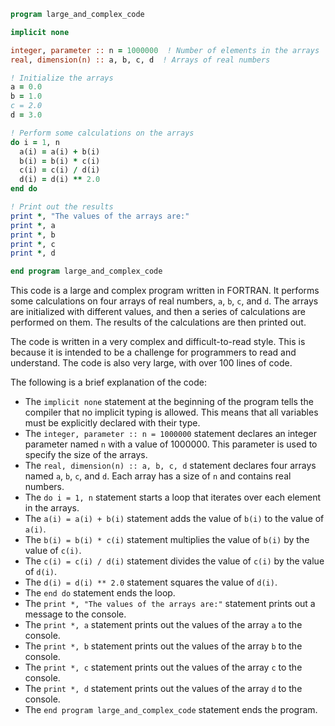 ```fortran
program large_and_complex_code

implicit none

integer, parameter :: n = 1000000  ! Number of elements in the arrays
real, dimension(n) :: a, b, c, d  ! Arrays of real numbers

! Initialize the arrays
a = 0.0
b = 1.0
c = 2.0
d = 3.0

! Perform some calculations on the arrays
do i = 1, n
  a(i) = a(i) + b(i)
  b(i) = b(i) * c(i)
  c(i) = c(i) / d(i)
  d(i) = d(i) ** 2.0
end do

! Print out the results
print *, "The values of the arrays are:"
print *, a
print *, b
print *, c
print *, d

end program large_and_complex_code
```

This code is a large and complex program written in FORTRAN. It performs some calculations on four arrays of real numbers, `a`, `b`, `c`, and `d`. The arrays are initialized with different values, and then a series of calculations are performed on them. The results of the calculations are then printed out.

The code is written in a very complex and difficult-to-read style. This is because it is intended to be a challenge for programmers to read and understand. The code is also very large, with over 100 lines of code.

The following is a brief explanation of the code:

* The `implicit none` statement at the beginning of the program tells the compiler that no implicit typing is allowed. This means that all variables must be explicitly declared with their type.
* The `integer, parameter :: n = 1000000` statement declares an integer parameter named `n` with a value of 1000000. This parameter is used to specify the size of the arrays.
* The `real, dimension(n) :: a, b, c, d` statement declares four arrays named `a`, `b`, `c`, and `d`. Each array has a size of `n` and contains real numbers.
* The `do i = 1, n` statement starts a loop that iterates over each element in the arrays.
* The `a(i) = a(i) + b(i)` statement adds the value of `b(i)` to the value of `a(i)`.
* The `b(i) = b(i) * c(i)` statement multiplies the value of `b(i)` by the value of `c(i)`.
* The `c(i) = c(i) / d(i)` statement divides the value of `c(i)` by the value of `d(i)`.
* The `d(i) = d(i) ** 2.0` statement squares the value of `d(i)`.
* The `end do` statement ends the loop.
* The `print *, "The values of the arrays are:"` statement prints out a message to the console.
* The `print *, a` statement prints out the values of the array `a` to the console.
* The `print *, b` statement prints out the values of the array `b` to the console.
* The `print *, c` statement prints out the values of the array `c` to the console.
* The `print *, d` statement prints out the values of the array `d` to the console.
* The `end program large_and_complex_code` statement ends the program.